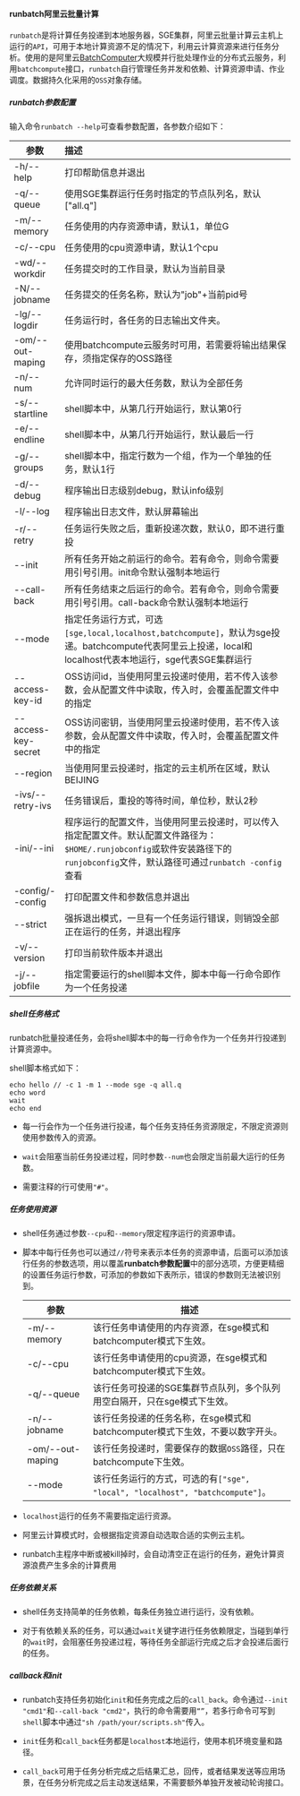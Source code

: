 #### runbatch阿里云批量计算

`runbatch`是将计算任务投递到本地服务器，SGE集群，阿里云批量计算云主机上运行的`API`，可用于本地计算资源不足的情况下，利用云计算资源来进行任务分析。使用的是阿里云[BatchComputer](https://help.aliyun.com/product/27992.html)大规模并行批处理作业的分布式云服务，利用`batchcompute`接口，`runbatch`自行管理任务并发和依赖、计算资源申请、作业调度。数据持久化采用的`OSS`对象存储。

##### runbatch参数配置

输入命令`runbatch --help`可查看参数配置，各参数介绍如下：

| 参数                | 描述                                                         |
| ------------------- | :----------------------------------------------------------- |
| -h/--help           | 打印帮助信息并退出                                           |
| -q/--queue          | 使用SGE集群运行任务时指定的节点队列名，默认["all.q"]         |
| -m/--memory         | 任务使用的内存资源申请，默认1，单位G                         |
| -c/--cpu            | 任务使用的cpu资源申请，默认1个cpu                            |
| -wd/--workdir       | 任务提交时的工作目录，默认为当前目录                         |
| -N/--jobname        | 任务提交的任务名称，默认为"job"+当前pid号                    |
| -lg/--logdir        | 任务运行时，各任务的日志输出文件夹。                         |
| -om/--out-maping    | 使用batchcompute云服务时可用，若需要将输出结果保存，须指定保存的OSS路径 |
| -n/--num            | 允许同时运行的最大任务数，默认为全部任务                     |
| -s/--startline      | shell脚本中，从第几行开始运行，默认第0行                     |
| -e/--endline        | shell脚本中，从第几行开始运行，默认最后一行                  |
| -g/--groups         | shell脚本中，指定行数为一个组，作为一个单独的任务，默认1行   |
| -d/--debug          | 程序输出日志级别debug，默认info级别                          |
| -l/--log            | 程序输出日志文件，默认屏幕输出                               |
| -r/--retry          | 任务运行失败之后，重新投递次数，默认0，即不进行重投          |
| --init              | 所有任务开始之前运行的命令。若有命令，则命令需要用引号引用。init命令默认强制本地运行 |
| --call-back         | 所有任务结束之后运行的命令。若有命令，则命令需要用引号引用。call-back命令默认强制本地运行 |
| --mode              | 指定任务运行方式，可选`[sge,local,localhost,batchcompute]`，默认为sge投递。batchcompute代表阿里云上投递，local和localhost代表本地运行，sge代表SGE集群运行 |
| --access-key-id     | OSS访问id，当使用阿里云投递时使用，若不传入该参数，会从配置文件中读取，传入时，会覆盖配置文件中的指定 |
| --access-key-secret | OSS访问密钥，当使用阿里云投递时使用，若不传入该参数，会从配置文件中读取，传入时，会覆盖配置文件中的指定 |
| --region             | 当使用阿里云投递时，指定的云主机所在区域，默认BEIJING        |
| -ivs/--retry-ivs     | 任务错误后，重投的等待时间，单位秒，默认2秒                  |
| -ini/--ini          | 程序运行的配置文件，当使用阿里云投递时，可以传入指定配置文件。默认配置文件路径为：`$HOME/.runjobconfig`或软件安装路径下的`runjobconfig`文件，默认路径可通过`runbatch -config`查看 |
| -config/--config    | 打印配置文件和参数信息并退出                                 |
| --strict            | 强拆退出模式，一旦有一个任务运行错误，则销毁全部正在运行的任务，并退出程序 |
| -v/--version        | 打印当前软件版本并退出                                       |
| -j/--jobfile        | 指定需要运行的shell脚本文件，脚本中每一行命令即作为一个任务投递 |



##### shell任务格式

runbatch批量投递任务，会将shell脚本中的每一行命令作为一个任务并行投递到计算资源中。

shell脚本格式如下：

```shell
echo hello // -c 1 -m 1 --mode sge -q all.q
echo word
wait
echo end
```

+ 每一行会作为一个任务进行投递，每个任务支持任务资源限定，不限定资源则使用参数传入的资源。

+ `wait`会阻塞当前任务投递过程，同时参数`--num`也会限定当前最大运行的任务数。

+ 需要注释的行可使用`"#"`。



##### 任务使用资源

+ shell任务通过参数`--cpu`和`--memory`限定程序运行的资源申请。

+ 脚本中每行任务也可以通过`//`符号来表示本任务的资源申请，后面可以添加该行任务的参数选项，用以覆盖**runbatch参数配置**中的部分选项，方便更精细的设置任务运行参数，可添加的参数如下表所示，错误的参数则无法被识别到。

  | 参数             | 描述                                                         |
  | ---------------- | ------------------------------------------------------------ |
  | -m/--memory      | 该行任务申请使用的内存资源，在sge模式和batchcomputer模式下生效。 |
  | -c/--cpu         | 该行任务申请使用的cpu资源，在sge模式和batchcomputer模式下生效。 |
  | -q/--queue       | 该行任务可投递的SGE集群节点队列，多个队列用空白隔开，只在sge模式下生效。 |
  | -n/--jobname     | 该行任务投递的任务名称，在sge模式和batchcomputer模式下生效，不要以数字开头。 |
  | -om/--out-maping | 该行任务投递时，需要保存的数据`OSS`路径，只在batchcompute下生效。 |
  | --mode           | 该行任务运行的方式，可选的有`["sge", "local", "localhost", "batchcompute"]`。 |

+ `localhost`运行的任务不需要指定运行资源。

+ 阿里云计算模式时，会根据指定资源自动选取合适的实例云主机。

+ runbatch主程序中断或被kill掉时，会自动清空正在运行的任务，避免计算资源浪费产生多余的计算费用



##### 任务依赖关系

+ shell任务支持简单的任务依赖，每条任务独立进行运行，没有依赖。

+ 对于有依赖关系的任务，可以通过`wait`关键字进行任务依赖限定，当碰到单行的`wait`时，会阻塞任务投递过程，等待任务全部运行完成之后才会投递后面行的任务。



##### callback和init

+ runbatch支持任务初始化`init`和任务完成之后的`call_back`。命令通过`--init "cmd1"`和`--call-back "cmd2"`，执行的命令需要用`“”`，若多行命令可写到`shell`脚本中通过`"sh /path/your/scripts.sh"`传入。
+ `init`任务和`call_back`任务都是`localhost`本地运行，使用本机环境变量和路径。

+ `call_back`可用于任务分析完成之后结果汇总，回传，或者结果发送等应用场景，在任务分析完成之后主动发送结果，不需要额外单独开发被动轮询接口。





